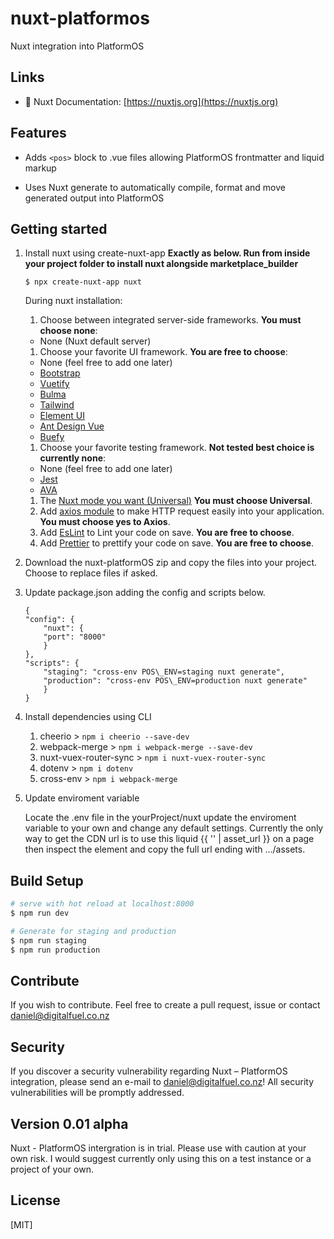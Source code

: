 # nuxt-platformos
Nuxt integration into PlatformOS

## Links

- 📘 Nuxt Documentation: [https://nuxtjs.org](https://nuxtjs.org)

## Features

- Adds `<pos>` block to .vue files allowing PlatformOS frontmatter and liquid markup

- Uses Nuxt generate to automatically compile, format and move generated output into PlatformOS

## Getting started

1. Install nuxt using create-nuxt-app **Exactly as below. Run from inside your project folder to install nuxt alongside marketplace_builder**  

    ```
    $ npx create-nuxt-app nuxt
    ```

   During nuxt installation:
   1. Choose between integrated server-side frameworks. **You must choose none**:
   - None (Nuxt default server)
   1. Choose your favorite UI framework. **You are free to choose**:
   - None (feel free to add one later)
   - [Bootstrap](https://github.com/bootstrap-vue/bootstrap-vue)
   - [Vuetify](https://github.com/vuetifyjs/vuetify)
   - [Bulma](https://github.com/jgthms/bulma)
   - [Tailwind](https://github.com/tailwindcss/tailwindcss)
   - [Element UI](https://github.com/ElemeFE/element)
   - [Ant Design Vue](https://github.com/vueComponent/ant-design-vue)
   - [Buefy](https://buefy.github.io/)
   1. Choose your favorite testing framework. **Not tested best choice is currently none**:
   - None (feel free to add one later)
   - [Jest](https://github.com/facebook/jest)
   - [AVA](https://github.com/avajs/ava)
   1. The [Nuxt mode you want (](https://nuxtjs.org/guide/release-notes#better-spa-experience)[Universal](https://nuxtjs.org/guide/release-notes#better-spa-experience)[)](https://nuxtjs.org/guide/release-notes#better-spa-experience) **You must choose Universal**.
   2. Add [axios module](https://github.com/nuxt-community/axios-module) to make HTTP request easily into your application. **You must choose yes to Axios**.
   3. Add [EsLint](https://eslint.org/) to Lint your code on save. **You are free to choose**.
   4. Add [Prettier](https://prettier.io/) to prettify your code on save. **You are free to choose**.
   
2. Download the nuxt-platformOS zip and copy the files into your project. Choose to replace files if asked.
3. Update package.json adding the config and scripts below.

    ```
    {
    "config": {
        "nuxt": {
        "port": "8000"
        }
    },
    "scripts": {
        "staging": "cross-env POS\_ENV=staging nuxt generate",
        "production": "cross-env POS\_ENV=production nuxt generate"
        }
    }
    ```

4. Install dependencies using CLI
   1. cheerio > `npm i cheerio --save-dev `
   2. webpack-merge > `npm i webpack-merge --save-dev `
   3. nuxt-vuex-router-sync > `npm i nuxt-vuex-router-sync`
   4. dotenv > `npm i dotenv`
   5. cross-env > `npm i webpack-merge`

5. Update enviroment variable
   
   Locate the .env file in the yourProject/nuxt update the enviroment variable to your own and change any default settings. Currently the only way to get the CDN url is to use this liquid {{ '' | asset_url }} on a page then inspect the element and copy the full url ending with .../assets.

## Build Setup

``` bash
# serve with hot reload at localhost:8000
$ npm run dev

# Generate for staging and production
$ npm run staging
$ npm run production
```

## Contribute

If you wish to contribute. Feel free to create a pull request, issue or contact daniel@digitalfuel.co.nz

## Security

If you discover a security vulnerability regarding Nuxt – PlatformOS integration, please send an e-mail to daniel@digitalfuel.co.nz! All security vulnerabilities will be promptly addressed.

## Version 0.01 alpha

Nuxt - PlatformOS intergration is in trial. Please use with caution at your own risk. I would suggest currently only using this on a test instance or a project of your own.

## License

[MIT]

